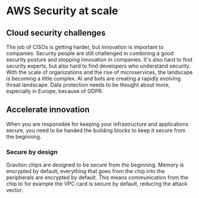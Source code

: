# AWS Security at scale

## Cloud security challenges

The job of CISOs is getting harder, but innovation is important to companies. Security people are still
challenged in combining a good security posture and stopping innovation in companies. It's also hard to
find security experts, but also hard to find developers who understand security.
With the scale of organizations and the rise of microservices, the landscape is becoming a little
complex. AI and bots are creating a rapidly evolving threat landscape. Data protection needs
to be thought about more, especially in Europe, because of GDPR.

## Accelerate innovation

When you are responsible for keeping your infrastructure and applications secure, you need
to be handed the building blocks to keep it secure from the beginning.

### Secure by design

Graviton chips are designed to be secure from the beginning. Memory is encrypted by default,
everything that goes from the chip into the peripherals are encrypted by default. This means
communication from the chip to for example the VPC card is secure by default, reducing the attack
vector.
